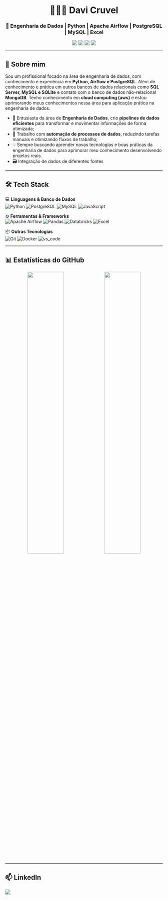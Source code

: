 <h1 align="center">👨🏻‍💻 Davi Cruvel</h1>
<h3 align="center">🎲 Engenharia de Dados | Python | Apache Airflow | PostgreSQL | MySQL | Excel</h3>

<p align="center">
  <img src="https://img.shields.io/badge/Python-3776AB?style=for-the-badge&logo=python&logoColor=FFD43B"/>
  <img src="https://img.shields.io/badge/PostgreSQL-316192?style=for-the-badge&logo=postgresql&logoColor=white"/>
  <img src="https://img.shields.io/badge/Apache%20Airflow-017CEE?style=for-the-badge&logo=apache-airflow&logoColor=black"/>
  <img src="https://img.shields.io/badge/mysql-4479A1.svg?style=for-the-badge&logo=mysql&logoColor=black"/>
</p>

---

## 🔎 **Sobre mim**
Sou um profissional focado na área de engenharia de dados, com conhecimento e experiência em **Python, Airflow e PostgreSQL**. Além de conhecimento e prática em outros bancos de dados
relacionais como **SQL Server, MySQL e SQLite** e contato com o banco de dados não-relacional **MongoDB**. Tenho conhecimento em **cloud computing (aws)** e estou aprimorando meus conhecimentos
nessa área para aplicação prática na engenharia de dados. 

- 🎯 Entusiasta da área de **Engenharia de Dados**, crio **pipelines de dados eficientes** para transformar e movimentar informações de forma otimizada;
- 🚀 Trabalho com **automação de processos de dados**, reduzindo tarefas manuais e otimizando fluxos de trabalho;
- 💡 Sempre buscando aprender novas tecnologias e boas práticas da engenharia de dados para aprimorar meu conhecimento desenvolvendo projetos reais.
- 🗃️ Integração de dados de diferentes fontes

---

## 🛠️ **Tech Stack**
💻 **Linguagens & Banco de Dados**  
![Python](https://img.shields.io/badge/Python-3776AB?style=flat-square&logo=python&logoColor=FFD43B)
![PostgreSQL](https://img.shields.io/badge/PostgreSQL-316192?style=flat-square&logo=postgresql&logoColor=white)
![MySQL](https://img.shields.io/badge/MySQL-005C84?style=flat-square&logo=mysql&logoColor=black)
![JavaScript](https://img.shields.io/badge/JavaScript-323330?style=flat-square&logo=javascript&logoColor=F7DF1E)

⚙️ **Ferramentas & Frameworks**  
![Apache Airflow](https://img.shields.io/badge/Apache%20Airflow-017CEE?style=flat-square&logo=apache-airflow&logoColor=black)
![Pandas](https://img.shields.io/badge/Pandas-150458?style=flat-square&logo=pandas&logoColor=white)
![Databricks](https://img.shields.io/badge/Databricks-FF3621?style=flat-square&logo=Databricks&logoColor=white)
![Excel](https://img.shields.io/badge/Microsoft_Excel-217346?style=flat-square&logo=microsoft-excel&logoColor=black)

📦 **Outras Tecnologias**  
![Git](https://img.shields.io/badge/Git-F05032?style=flat-square&logo=git&logoColor=white)
![Docker](https://img.shields.io/badge/Docker-2496ED?style=flat-square&logo=docker&logoColor=white)
![vs_code](https://img.shields.io/badge/Visual_Studio_Code-0078D4?style=flat-square&logo=visual%20studio%20code&logoColor=white)

---

## 📊 **Estatísticas do GitHub**
<p align="center">
  <img width="48%" src="https://github-readme-stats.vercel.app/api?username=DaviRic&show_icons=true&theme=radical"/>
  <img width="48%" src="https://github-readme-streak-stats.herokuapp.com/?user=DaviRic&theme=radical" />
</p>

---

## 📫 **LinkedIn**
<p align="left">
  <a href="https://www.linkedin.com/in/davicruvel/" target="_blank">
    <img src="https://img.shields.io/badge/LinkedIn-0A66C2?style=for-the-badge&logo=linkedin&logoColor=white"/>
  </a>
</p>
